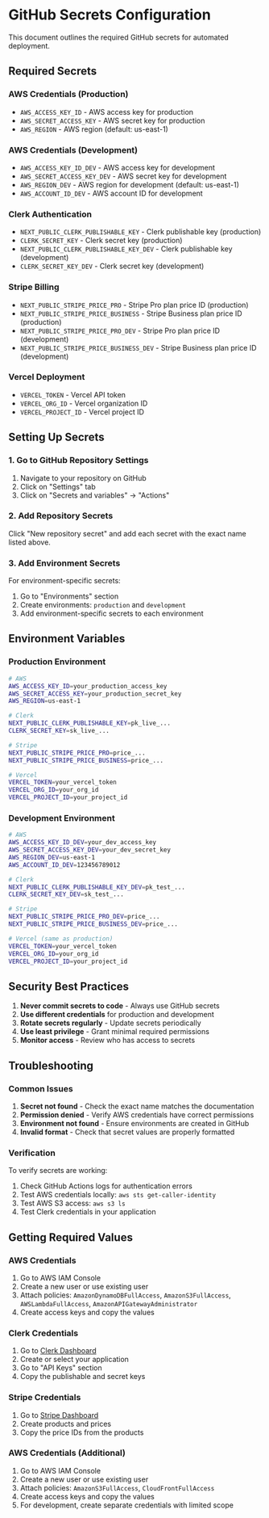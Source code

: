 # GitHub Secrets Configuration

This document outlines the required GitHub secrets for automated deployment.

## Required Secrets

### AWS Credentials (Production)
- `AWS_ACCESS_KEY_ID` - AWS access key for production
- `AWS_SECRET_ACCESS_KEY` - AWS secret key for production
- `AWS_REGION` - AWS region (default: us-east-1)

### AWS Credentials (Development)
- `AWS_ACCESS_KEY_ID_DEV` - AWS access key for development
- `AWS_SECRET_ACCESS_KEY_DEV` - AWS secret key for development
- `AWS_REGION_DEV` - AWS region for development (default: us-east-1)
- `AWS_ACCOUNT_ID_DEV` - AWS account ID for development

### Clerk Authentication
- `NEXT_PUBLIC_CLERK_PUBLISHABLE_KEY` - Clerk publishable key (production)
- `CLERK_SECRET_KEY` - Clerk secret key (production)
- `NEXT_PUBLIC_CLERK_PUBLISHABLE_KEY_DEV` - Clerk publishable key (development)
- `CLERK_SECRET_KEY_DEV` - Clerk secret key (development)

### Stripe Billing
- `NEXT_PUBLIC_STRIPE_PRICE_PRO` - Stripe Pro plan price ID (production)
- `NEXT_PUBLIC_STRIPE_PRICE_BUSINESS` - Stripe Business plan price ID (production)
- `NEXT_PUBLIC_STRIPE_PRICE_PRO_DEV` - Stripe Pro plan price ID (development)
- `NEXT_PUBLIC_STRIPE_PRICE_BUSINESS_DEV` - Stripe Business plan price ID (development)

### Vercel Deployment
- `VERCEL_TOKEN` - Vercel API token
- `VERCEL_ORG_ID` - Vercel organization ID
- `VERCEL_PROJECT_ID` - Vercel project ID

## Setting Up Secrets

### 1. Go to GitHub Repository Settings
1. Navigate to your repository on GitHub
2. Click on "Settings" tab
3. Click on "Secrets and variables" → "Actions"

### 2. Add Repository Secrets
Click "New repository secret" and add each secret with the exact name listed above.

### 3. Add Environment Secrets
For environment-specific secrets:
1. Go to "Environments" section
2. Create environments: `production` and `development`
3. Add environment-specific secrets to each environment

## Environment Variables

### Production Environment
```bash
# AWS
AWS_ACCESS_KEY_ID=your_production_access_key
AWS_SECRET_ACCESS_KEY=your_production_secret_key
AWS_REGION=us-east-1

# Clerk
NEXT_PUBLIC_CLERK_PUBLISHABLE_KEY=pk_live_...
CLERK_SECRET_KEY=sk_live_...

# Stripe
NEXT_PUBLIC_STRIPE_PRICE_PRO=price_...
NEXT_PUBLIC_STRIPE_PRICE_BUSINESS=price_...

# Vercel
VERCEL_TOKEN=your_vercel_token
VERCEL_ORG_ID=your_org_id
VERCEL_PROJECT_ID=your_project_id
```

### Development Environment
```bash
# AWS
AWS_ACCESS_KEY_ID_DEV=your_dev_access_key
AWS_SECRET_ACCESS_KEY_DEV=your_dev_secret_key
AWS_REGION_DEV=us-east-1
AWS_ACCOUNT_ID_DEV=123456789012

# Clerk
NEXT_PUBLIC_CLERK_PUBLISHABLE_KEY_DEV=pk_test_...
CLERK_SECRET_KEY_DEV=sk_test_...

# Stripe
NEXT_PUBLIC_STRIPE_PRICE_PRO_DEV=price_...
NEXT_PUBLIC_STRIPE_PRICE_BUSINESS_DEV=price_...

# Vercel (same as production)
VERCEL_TOKEN=your_vercel_token
VERCEL_ORG_ID=your_org_id
VERCEL_PROJECT_ID=your_project_id
```

## Security Best Practices

1. **Never commit secrets to code** - Always use GitHub secrets
2. **Use different credentials** for production and development
3. **Rotate secrets regularly** - Update secrets periodically
4. **Use least privilege** - Grant minimal required permissions
5. **Monitor access** - Review who has access to secrets

## Troubleshooting

### Common Issues
1. **Secret not found** - Check the exact name matches the documentation
2. **Permission denied** - Verify AWS credentials have correct permissions
3. **Environment not found** - Ensure environments are created in GitHub
4. **Invalid format** - Check that secret values are properly formatted

### Verification
To verify secrets are working:
1. Check GitHub Actions logs for authentication errors
2. Test AWS credentials locally: `aws sts get-caller-identity`
3. Test AWS S3 access: `aws s3 ls`
4. Test Clerk credentials in your application

## Getting Required Values

### AWS Credentials
1. Go to AWS IAM Console
2. Create a new user or use existing user
3. Attach policies: `AmazonDynamoDBFullAccess`, `AmazonS3FullAccess`, `AWSLambdaFullAccess`, `AmazonAPIGatewayAdministrator`
4. Create access keys and copy the values

### Clerk Credentials
1. Go to [Clerk Dashboard](https://dashboard.clerk.com)
2. Create or select your application
3. Go to "API Keys" section
4. Copy the publishable and secret keys

### Stripe Credentials
1. Go to [Stripe Dashboard](https://dashboard.stripe.com)
2. Create products and prices
3. Copy the price IDs from the products

### AWS Credentials (Additional)
1. Go to AWS IAM Console
2. Create a new user or use existing user
3. Attach policies: `AmazonS3FullAccess`, `CloudFrontFullAccess`
4. Create access keys and copy the values
5. For development, create separate credentials with limited scope
